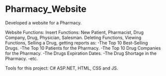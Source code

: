 # Pharmacy_Website

Developed a website for a Pharmacy.

Website Functions:
Insert Functions: New Patient, Pharmacist, Drug Company, Drug, Physician, Salesman.
Deleting Functions, Viewing Functions, Selling a Drug, getting reports as:
-The Top 10 Best-Selling Drugs.
-The Top 10 Patients for the Pharmacy.
-The Top 10 Drug Companies for the Pharmacy.
-The Drugs Expiration Dates.
-The Drug Shortage in the Pharmacy.
-etc.

Tools for this project: C# ASP.NET, HTML, CSS and JS.
